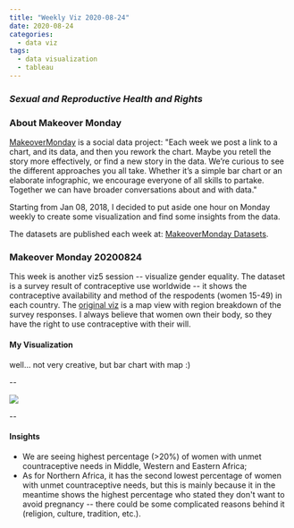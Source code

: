 ```yaml
---
title: "Weekly Viz 2020-08-24"
date: 2020-08-24
categories:
  - data viz
tags:
  - data visualization
  - tableau
---
```


### *Sexual and Reproductive Health and Rights*


### About Makeover Monday

[MakeoverMonday](http://www.makeovermonday.co.uk/) is a social data project:
"Each week we post a link to a chart, and its data, and then you rework the chart.
Maybe you retell the story more effectively, or find a new story in the data.
We’re curious to see the different approaches you all take. Whether it’s a simple bar chart or an elaborate infographic, we encourage everyone of all skills to partake.
Together we can have broader conversations about and with data."

Starting from Jan 08, 2018, I decided to put aside one hour on Monday weekly to create some visualization and find some insights from the data.

The datasets are published each week at: [MakeoverMonday Datasets](http://www.makeovermonday.co.uk/data/).

### Makeover Monday 20200824

This week is another viz5 session -- visualize gender equality. The dataset is a survey result of contraceptive use worldwide -- it shows the contraceptive availability and method of the respodents (women 15-49) in each country. The [original viz](https://media.data.world/boFwVig9ToOkffjnzVMC_Main%20Dashboard.png) is a map view with region breakdown of the survey responses. I always believe that women own their body, so they have the right to use contraceptive with their will.    

#### My Visualization

well... not very creative, but bar chart with map :)   

--  

<div class='tableauPlaceholder' id='viz1598322083821' style='position: relative'>
<noscript><a href='#'>
  <img alt=' ' src='https:&#47;&#47;public.tableau.com&#47;static&#47;images&#47;Ma&#47;MakeOverMonday2020824SexualandReproductiveHealthandRights&#47;UnMetContraceptiveNeedsWorldwide&#47;1_rss.png' style='border: none' />
</a></noscript>
<object class='tableauViz'  style='display:none;'>
  <param name='host_url' value='https%3A%2F%2Fpublic.tableau.com%2F' />
  <param name='embed_code_version' value='3' /> 
  <param name='site_root' value='' />
  <param name='name' value='MakeOverMonday2020824SexualandReproductiveHealthandRights&#47;UnMetContraceptiveNeedsWorldwide' />
  <param name='tabs' value='no' />
  <param name='toolbar' value='yes' />
  <param name='static_image' value='https:&#47;&#47;public.tableau.com&#47;static&#47;images&#47;Ma&#47;MakeOverMonday2020824SexualandReproductiveHealthandRights&#47;UnMetContraceptiveNeedsWorldwide&#47;1.png' />
  <param name='animate_transition' value='yes' />
  <param name='display_static_image' value='yes' />
  <param name='display_spinner' value='yes' />
  <param name='display_overlay' value='yes' />
  <param name='display_count' value='yes' />
  <param name='language' value='en' />
</object></div>       
<script type='text/javascript'>      
  var divElement = document.getElementById('viz1598322083821');             
  var vizElement = divElement.getElementsByTagName('object')[0];            
  if ( divElement.offsetWidth > 800 ) { vizElement.style.width='800px';vizElement.style.height='627px';} else if ( divElement.offsetWidth > 500 ) { vizElement.style.width='800px';vizElement.style.height='627px';} else { vizElement.style.width='100%';vizElement.style.height='777px';}    
  var scriptElement = document.createElement('script');       
  scriptElement.src = 'https://public.tableau.com/javascripts/api/viz_v1.js';   
  vizElement.parentNode.insertBefore(scriptElement, vizElement);             
</script>
  
  
--  

#### Insights
* We are seeing highest percentage (>20%) of women with unmet countraceptive needs in Middle, Western and Eastern Africa;  
* As for Northern Africa, it has the second lowest percentage of women with unmet countraceptive needs, but this is mainly because it in the meantime shows the highest percentage who stated they don't want to avoid pregnancy -- there could be some complicated reasons behind it (religion, culture, tradition, etc.).   

